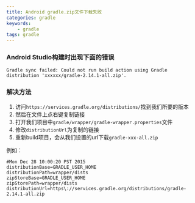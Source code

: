 ```yaml
---
title: Android gradle.zip文件下载失败
categories: gradle
keywords: 
    - gradle
tags: gradle
---
```



### Android Studio构建时出现下面的错误
```
Gradle sync failed: Could not run build action using Gradle distribution 'xxxxxx/gradle-2.14.1-all.zip'.
```

### 解决方法
1. 访问`https://services.gradle.org/distributions/`找到我们所要的版本
2. 然后在文件上点右键复制链接
3. 打开我们项目中`gradle/wrapper/gradle-wrapper.properties`文件
4. 修改`distributionUrl`为复制的链接
5. 重新build项目，会从我们设置的url下载`gradle-xxx-all.zip`

例如：
```properties
#Mon Dec 28 10:00:20 PST 2015
distributionBase=GRADLE_USER_HOME
distributionPath=wrapper/dists
zipStoreBase=GRADLE_USER_HOME
zipStorePath=wrapper/dists
distributionUrl=https\://services.gradle.org/distributions/gradle-2.14.1-all.zip
```